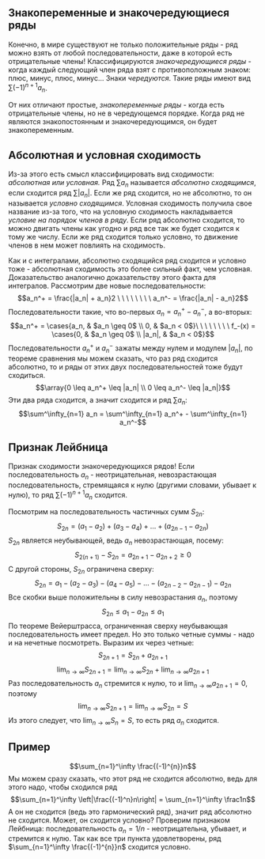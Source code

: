 ## Знакопеременные и знакочередующиеся ряды
Конечно, в мире существуют не только положительные ряды - ряд можно взять от любой последовательности, даже в которой есть отрицательные члены!
Классифицируются *знакочередующиеся ряды* - когда каждый следующий член ряда взят с противоположным знаком: плюс, минус, плюс, минус... Знаки *чередуются*. Такие ряды имеют вид $\sum (-1)^{n+1} a_n$.

От них отличают простые, *знакопеременные ряды* - когда есть отрицательные члены, но не в чередующемся порядке. Когда ряд не являются знакопостоянным и знакочередующимся, он будет знакопеременным.

## Абсолютная и условная сходимость
Из-за этого есть смысл классифицировать вид сходимости: *абсолютная или условная.*
Ряд $\sum a_n$ называется *абсолютно сходящимся*, если сходится ряд $\sum |a_n|$. Если же ряд сходится, но не абсолютно, то он называется *условно сходящимся*.
Условная сходимость получила свое название из-за того, что на условную сходимость накладывается *условие на порядок членов в ряду*. Если ряд абсолютно сходится, то можно двигать члены как угодно и ряд все так же будет сходится к тому же числу. Если же ряд сходится только условно, то движение членов в нем может повлиять на сходимость.

Как и с интегралами, абсолютно сходящийся ряд сходится и условно тоже - абсолютная сходимость это более сильный факт, чем условная. Доказательство аналогично доказательству этого факта для интегралов. Рассмотрим две новые последовательности:
$$a_n^+ = \frac{|a_n| + a_n}2 \ \ \ \ \ \ \ \ a_n^- = \frac{|a_n| - a_n}2$$
Последовательности такие, что во-первых $a_n = a_n^+ - a_n^-$, а во-вторых:
$$a_n^+ = \cases{a_n, & $a_n \geq 0$ \\ 0, & $a_n < 0$}\ \ \ \ \ \ \ \  f_-(x) = \cases{0, & $a_n \geq 0$ \\ |a_n|, & $a_n < 0$}$$
Последовательности $a_n^+$ и $a_n^-$ зажаты между нулем и модулем $|a_n|$, по теореме сравнения мы можем сказать, что раз ряд сходится абсолютно, то и ряды от этих двух последовательностей тоже будут сходиться.
$$\array{0 \leq a_n^+ \leq |a_n| \\ 0 \leq a_n^- \leq |a_n|}$$
Эти два ряда сходится, а значит сходится и ряд $\sum a_n$:
$$\sum^\infty_{n=1} a_n = \sum^\infty_{n=1} a_n^+ - \sum^\infty_{n=1} a_n^-$$
## Признак Лейбница
Признак сходимости знакочередующихся рядов! Если последовательность $a_n$ - неотрицательная, невозрастающая последовательность, стремящаяся к нулю (другими словами, убывает к нулю), то ряд $\sum (-1)^{n+1} a_n$ сходится.

Посмотрим на последовательность частичных сумм $S_{2n}$:
$$S_{2n} = (a_1 - a_2) + (a_3 - a_4) + \ldots + (a_{2n-1} - a_{2n})$$
$S_{2n}$ является неубывающей, ведь $a_n$ невозрастающая, посему:
$$S_{2(n+1)} - S_{2n} = a_{2n+1} - a_{2n+2} \geq 0$$
С другой стороны, $S_{2n}$ ограничена сверху:
$$S_{2n} = a_1 - (a_2 - a_3) - (a_4 - a_5) - \ldots- (a_{2n-2} - a_{2n-1}) - a_{2n}$$
Все скобки выше положительны в силу невозрастания $a_n$, поэтому
$$S_{2n} \leq a_1 - a_{2n} \leq a_1$$
По теореме Вейерштрасса, ограниченная сверху неубывающая последовательность имеет предел.
Но это только четные суммы - надо и на нечетные посмотреть. Выразим их через четные:
$$S_{2n+1} = S_{2n} + a_{2n+1}$$
$$\lim_{n \rightarrow \infty} S_{2n+1} = \lim_{n \rightarrow \infty}S_{2n} + \lim_{n \rightarrow \infty}a_{2n+1}$$
Раз последовательность $a_n$ стремится к нулю, то и $\lim_{n \rightarrow \infty} a_{2n+1} = 0$, поэтому
$$\lim_{n \rightarrow \infty} S_{2n+1} = \lim_{n \rightarrow \infty}S_{2n} = S$$
Из этого следует, что $\lim_{n \rightarrow \infty} S_{n} = S$, то есть ряд $a_n$ сходится.
## Пример
$$\sum_{n=1}^\infty \frac{(-1)^{n}}n$$
Мы можем сразу сказать, что этот ряд не сходится абсолютно, ведь для этого надо, чтобы сходился ряд
$$\sum_{n=1}^\infty \left|\frac{(-1)^n}n\right| = \sum_{n=1}^\infty \frac1n$$
А он не сходится (ведь это гармонический ряд), значит ряд абсолютно не сходится. Может, он сходится условно? Проверим признаком Лейбница:
последовательность $a_n = 1/n$ - неотрицательна, убывает, и стремится к нулю. Так как все три пункта удовлетворены, ряд $\sum_{n=1}^\infty \frac{(-1)^{n}}n$ сходится условно.